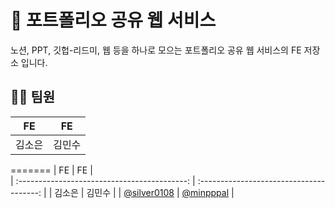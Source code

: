# 📃 포트폴리오 공유 웹 서비스

노션, PPT, 깃헙-리드미, 웹 등을 하나로 모으는 포트폴리오 공유 웹 서비스의 FE 저장소 입니다.

## 🤝🏻 팀원

|                      FE                      |                    FE                    |
| :------------------------------------------: | :--------------------------------------: |
|                    김소은                    |                  김민수                  |
=======
|                      FE                      |                    FE                    |  
| :------------------------------------------: | :--------------------------------------: |
|                    김소은                    |                  김민수                  | 
| [@silver0108](https://github.com/silver0108) | [@minpppal](https://github.com/minpppal) |
